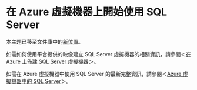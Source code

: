 <properties linkid="" urlDisplayName="" pageTitle="" metaKeywords="" description="" metaCanonical="" services="" documentationCenter="" title="Getting started with SQL Server on an Azure virtual machine" authors="selcint" solutions="" manager="clairt" editor="tyson" />

在 Azure 虛擬機器上開始使用 SQL Server
======================================

本主題已移至文件庫中的[新位置](http://go.microsoft.com/fwlink/?LinkId=294720)。

如需如何使用平台提供的映像建立 SQL Server 虛擬機器的相關資訊，請參閱＜[在 Azure 上佈建 SQL Server 虛擬機器](http://go.microsoft.com/fwlink/p/?LinkId=248281)＞。

如需在 Azure 虛擬機器中使用 SQL Server 的最新完整資訊，請參閱＜[Azure 虛擬機器中的 SQL Server](http://go.microsoft.com/fwlink/?LinkId=294719)＞。

